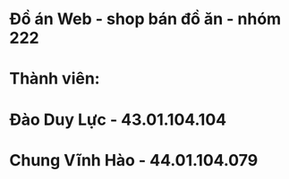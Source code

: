 # Đồ án Web - shop bán đồ ăn - nhóm 222
# Thành viên:
# Đào Duy Lực - 43.01.104.104
# Chung Vĩnh Hào - 44.01.104.079
